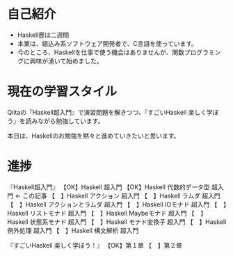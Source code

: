 # 自己紹介
- Haskell歴は二週間
- 本業は、組込み系ソフトウェア開発者で、C言語を使っています。
- 今のところ、Haskellを仕事で使う機会はありませんが、関数プログラミングに興味が湧いて始めました。


# 現在の学習スタイル
Qiitaの『Haskell超入門』で演習問題を解きつつ、『すごいHaskell 楽しく学ぼう』を読みながら勉強しています。


本日は、Haskellのお勉強を黙々と進めていきたいと思います。

# 進捗
『Haskell超入門』
【OK】Haskell 超入門
【OK】Haskell 代数的データ型 超入門 ← この記事
【　】Haskell アクション 超入門
【　】Haskell ラムダ 超入門
【　】Haskell アクションとラムダ 超入門
【　】Haskell IOモナド 超入門
【　】Haskell リストモナド 超入門
【　】Haskell Maybeモナド 超入門
【　】Haskell 状態系モナド 超入門
【　】Haskell モナド変換子 超入門
【　】Haskell 例外処理 超入門
【　】Haskell 構文解析 超入門

『すごいHaskell 楽しく学ぼう！』
【OK】第１章
【　】第２章
